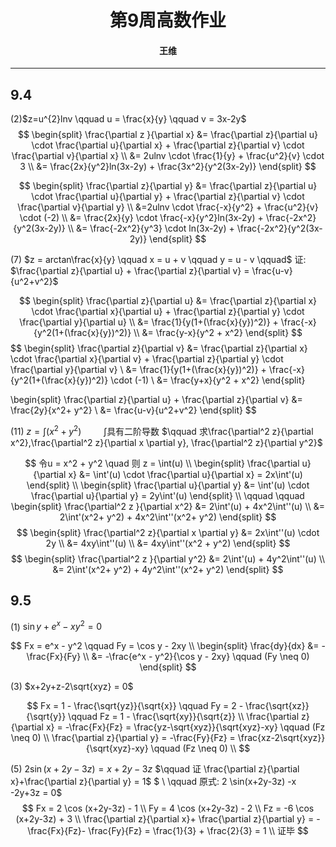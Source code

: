 <h1 align=center> 第9周高数作业 </h1>



<h4 align=center>王维 </h4>   

-------

## 9.4  

(2)$z=u^{2}lnv \qquad u = \frac{x}{y} \qquad v = 3x-2y$  
$$
\begin{split}
		\frac{\partial z }{\partial x} &= \frac{\partial z}{\partial u} \cdot \frac{\partial u}{\partial x} + \frac{\partial z}{\partial v} \cdot \frac{\partial v}{\partial x}	\\ 
		&= 2ulnv \cdot \frac{1}{y} + \frac{u^2}{v} \cdot 3 \\
		&= \frac{2x}{y^2}ln(3x-2y) + \frac{3x^2}{y^2(3x-2y)}
	\end{split}
$$

$$
	\begin{split}
		\frac{\partial z}{\partial y} &= \frac{\partial z}{\partial u} \cdot \frac{\partial u}{\partial y} + \frac{\partial z}{\partial v} \cdot \frac{\partial v}{\partial y} \\
		&=2ulnv \cdot \frac{-x}{y^2} + \frac{u^2}{v} \cdot (-2) \\
		&= \frac{2x}{y} \cdot \frac{-x}{y^2}ln(3x-2y) + \frac{-2x^2}{y^2(3x-2y)} \\
		&= \frac{-2x^2}{y^3} \cdot ln(3x-2y) + \frac{-2x^2}{y^2(3x-2y)}
	\end{split}
$$

(7) $z = arctan\frac{x}{y} \qquad x = u + v \qquad y = u - v \qquad$
证: $\frac{\partial z}{\partial u} + \frac{\partial z}{\partial v} = \frac{u-v}{u^2+v^2}$

$$
	\begin{split}
		\frac{\partial z}{\partial u} &= \frac{\partial z}{\partial x} \cdot \frac{\partial x}{\partial u} + \frac{\partial z}{\partial y} \cdot \frac{\partial y}{\partial u} \\
		&= \frac{1}{y(1+(\frac{x}{y})^2)} + \frac{-x}{y^2(1+(\frac{x}{y})^2)} \\
		&= \frac{y-x}{y^2 + x^2}
	\end{split}
$$
$$
	\begin{split}
		\frac{\partial z}{\partial v} &= \frac{\partial z}{\partial x} \cdot \frac{\partial x}{\partial v} + \frac{\partial z}{\partial y} \cdot  \frac{\partial y}{\partial v} \\
		&= \frac{1}{y(1+(\frac{x}{y})^2)} + \frac{-x}{y^2(1+(\frac{x}{y})^2)} \cdot (-1) \\
		&= \frac{y+x}{y^2 + x^2}
	\end{split}
	 
$$
$$
	\begin{split}
		\frac{\partial z}{\partial u} + \frac{\partial z}{\partial v} &= \frac{2y}{x^2+ y^2} \\
		&= \frac{u-v}{u^2+v^2}
	\end{split}
$$

(11) $z = \int(x^2+y^2)$ $\qquad \int$具有二阶导数 $\qquad 求\frac{\partial^2 z}{\partial x^2},\frac{\partial^2 z}{\partial x \partial y}, \frac{\partial^2 z}{\partial y^2}$

$$
	令u = x^2 + y^2 \quad 则 z = \int(u) \\
	\begin{split}
		\frac{\partial u}{\partial x} &= \int'(u) \cdot \frac{\partial u}{\partial x} = 2x\int'(u)
	\end{split}
	\\
	\begin{split}
		\frac{\partial u}{\partial y} &= \int'(u) \cdot \frac{\partial u}{\partial y} = 2y\int'(u)
	\end{split}
	\\ \qquad \qquad 
	\begin{split}
		\frac{\partial^2 z }{\partial x^2} &= 2\int'(u) + 4x^2\int''(u) \\
		 &= 2\int'(x^2+ y^2) + 4x^2\int''(x^2+ y^2) 
	\end{split}
$$
$$
	\begin{split}
		\frac{\partial^2 z}{\partial x \partial y} &= 2x\int''(u) \cdot 2y \\
		&= 4xy\int''(u) \\
		&= 4xy\int''(x^2 + y^2)
	\end{split}
$$
$$
	\begin{split}
		\frac{\partial^2 z }{\partial y^2} &= 2\int'(u) + 4y^2\int''(u) \\
		 &= 2\int'(x^2+ y^2) + 4y^2\int''(x^2+ y^2) 
	\end{split}
$$

## 9.5  

(1) $\sin{y} + e^x - xy^2 = 0$

$$
	Fx = e^x - y^2 \qquad Fy = \cos y - 2xy \\
	\begin{split}
		\frac{dy}{dx} &= -\frac{Fx}{Fy} \\
		&= -\frac{e^x - y^2}{\cos y - 2xy} \qquad (Fy \neq 0)
	\end{split}
$$

(3) $x+2y+z-2\sqrt{xyz} = 0$

$$
	Fx = 1 - \frac{\sqrt{yz}}{\sqrt{x}} \qquad Fy = 2 - \frac{\sqrt{xz}}{\sqrt{y}} \qquad Fz = 1 - \frac{\sqrt{xy}}{\sqrt{z}} \\
	\frac{\partial z}{\partial x} = -\frac{Fx}{Fz} = \frac{yz-\sqrt{xyz}}{\sqrt{xyz}-xy} \qquad (Fz \neq 0) \\
	\frac{\partial z}{\partial y} = -\frac{Fy}{Fz} = \frac{xz-2\sqrt{xyz}}{\sqrt{xyz}-xy} \qquad (Fz \neq 0) \\
$$

(5) $2\sin (x+2y-3z) = x+2y-3z$ $\qquad 证 \frac{\partial z}{\partial x}+\frac{\partial z}{\partial y} = 1$
$ \\ \qquad 原式:  2 \sin(x+2y-3z) -x -2y+3z = 0$
$$
	Fx = 2 \cos (x+2y-3z) - 1 \\
	Fy = 4 \cos (x+2y-3z) - 2 \\
	Fz = -6 \cos (x+2y-3z) + 3 \\
	\frac{\partial z}{\partial x}+ \frac{\partial z}{\partial y} = -\frac{Fx}{Fz}- \frac{Fy}{Fz} = \frac{1}{3} + \frac{2}{3} = 1 \\
	证毕
$$
